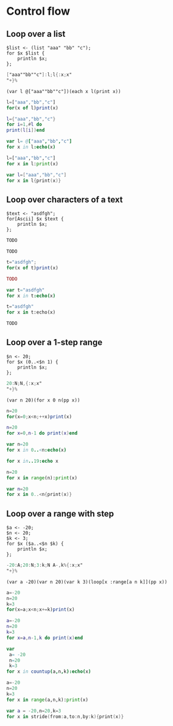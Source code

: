 # Control flow

## Loop over a list

```polygolf
$list <- (list "aaa" "bb" "c");
for $x $list {
    println $x;
};
```

```gs nogolf
["aaa""bb""c"]:l;l{:x;x"
"+}%
```

```janet nogolf
(var l @["aaa""bb""c"])(each x l(print x))
```

```js nogolf
l=["aaa","bb","c"]
for(x of l)print(x)
```

```lua nogolf
l={"aaa","bb","c"}
for i=1,#l do
print(l[i])end
```

```nim nogolf
var l= @["aaa","bb","c"]
for x in l:echo(x)
```

```py nogolf
l=["aaa","bb","c"]
for x in l:print(x)
```

```swift nogolf
var l=["aaa","bb","c"]
for x in l{print(x)}
```

## Loop over characters of a text

```polygolf
$text <- "asdfgh";
for[Ascii] $x $text {
    println $x;
};
```

```gs nogolf
TODO
```

```janet nogolf
TODO
```

```js nogolf
t="asdfgh";
for(x of t)print(x)
```

```lua nogolf
TODO
```

```nim nogolf
var t="asdfgh"
for x in t:echo(x)
```

```py nogolf
t="asdfgh"
for x in t:echo(x)
```

```swift nogolf
TODO
```

## Loop over a 1-step range

```polygolf
$n <- 20;
for $x (0..<$n 1) {
    println $x;
};
```

```gs nogolf
20:N;N,{:x;x"
"+}%
```

```janet nogolf
(var n 20)(for x 0 n(pp x))
```

```js nogolf
n=20
for(x=0;x<n;++x)print(x)
```

```lua nogolf
n=20
for x=0,n-1 do print(x)end
```

```nim nogolf
var n=20
for x in 0..<n:echo(x)
```

```nim
for x in..19:echo x
```

```py nogolf
n=20
for x in range(n):print(x)
```

```swift nogolf
var n=20
for x in 0..<n{print(x)}
```

## Loop over a range with step

```polygolf
$a <- -20;
$n <- 20;
$k <- 3;
for $x ($a..<$n $k) {
    println $x;
};
```

```gs nogolf
-20:A;20:N;3:k;N A-,k%{:x;x"
"+}%
```

```janet nogolf
(var a -20)(var n 20)(var k 3)(loop[x :range[a n k]](pp x))
```

```js nogolf
a=-20
n=20
k=3
for(x=a;x<n;x+=k)print(x)
```

```lua nogolf
a=-20
n=20
k=3
for x=a,n-1,k do print(x)end
```

```nim nogolf
var
 a= -20
 n=20
 k=3
for x in countup(a,n,k):echo(x)
```

```py nogolf
a=-20
n=20
k=3
for x in range(a,n,k):print(x)
```

```swift nogolf
var a = -20,n=20,k=3
for x in stride(from:a,to:n,by:k){print(x)}
```
